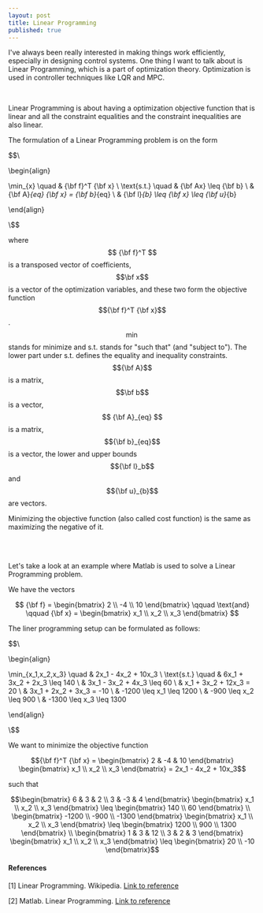 ```yaml
---
layout: post
title: Linear Programming
published: true
---
```


I've always been really interested in making things work efficiently, especially in designing control systems. One thing I want to talk about is Linear Programming, which is a part of optimization theory. Optimization is used in controller techniques like LQR and MPC.

<br>

Linear Programming is about having a optimization objective function that is linear and all the constraint equalities and the constraint inequalities are also linear.

The formulation of a Linear Programming problem is on the form

$$\\

\begin{align}

\min_{x} \quad & {\bf f}^T {\bf x} \\
\text{s.t.} \quad & {\bf Ax} \leq {\bf b} \\
& {\bf A}_{eq} {\bf x} = {\bf b}_{eq} \\
& {\bf l}_{b} \leq {\bf x} \leq {\bf u}_{b}

\end{align}

\\$$

where $$ {\bf f}^T $$ is a transposed vector of coefficients, $$\bf x$$ is a vector of the optimization variables, and these two form the objective function $${\bf f}^T {\bf x}$$. $$\min$$ stands for minimize and s.t. stands for "such that" (and "subject to").
The lower part under s.t. defines the equality and inequality constraints. $${\bf A}$$ is a matrix, $$\bf b$$ is a vector, $$ {\bf A}_{eq} $$ is a matrix, $${\bf b}_{eq}$$ is a vector, the lower and upper bounds $${\bf l}_b$$ and $${\bf u}_{b}$$ are vectors. 


Minimizing the objective function (also called cost function) is the same as maximizing the negative of it.

<br>
<br>

Let's take a look at an example where Matlab is used to solve a Linear Programming problem. 

We have the vectors 

$$
{\bf f} = \begin{bmatrix} 2 \\ -4 \\ 10 \end{bmatrix} \qquad \text{and} \qquad {\bf x} = \begin{bmatrix} x_1 \\ x_2 \\ x_3 \end{bmatrix}
$$

The liner programming setup can be formulated as follows:

$$\\

\begin{align}

\min_{x_1,x_2,x_3} \quad & 2x_1 - 4x_2 + 10x_3 \\
\text{s.t.} \quad & 6x_1 + 3x_2 + 2x_3 \leq 140 \\
& 3x_1 - 3x_2 + 4x_3 \leq 60 \\
& x_1 + 3x_2 + 12x_3 = 20 \\
& 3x_1 + 2x_2 + 3x_3 = -10 \\
& -1200 \leq x_1 \leq 1200 \\
& -900 \leq x_2 \leq 900 \\
& -1300 \leq x_3 \leq 1300

\end{align}

\\$$

We want to minimize the objective function

$${\bf f}^T {\bf x} = \begin{bmatrix} 2 & -4 & 10 \end{bmatrix} \begin{bmatrix} x_1 \\ x_2 \\ x_3 \end{bmatrix} = 2x_1 - 4x_2 + 10x_3$$

such that

$$\begin{bmatrix} 6 & 3 & 2 \\ 3 & -3 & 4 \end{bmatrix} \begin{bmatrix} x_1 \\ x_2 \\ x_3 \end{bmatrix} \leq \begin{bmatrix} 140 \\ 60 \end{bmatrix} \\
\begin{bmatrix} -1200 \\ -900 \\ -1300 \end{bmatrix} \begin{bmatrix} x_1 \\ x_2 \\ x_3 \end{bmatrix} \leq \begin{bmatrix} 1200 \\ 900 \\ 1300 \end{bmatrix} \\
\begin{bmatrix} 1 & 3 & 12 \\ 3 & 2 & 3 \end{bmatrix} \begin{bmatrix} x_1 \\ x_2 \\ x_3 \end{bmatrix} \leq \begin{bmatrix} 20 \\ -10 \end{bmatrix}$$

<!-- https://www.youtube.com/watch?v=WwMz2fJwUCg -->

#### References

[1] Linear Programming. Wikipedia. [Link to reference](https://en.wikipedia.org/wiki/Linear_programming)

[2] Matlab. Linear Programming. [Link to reference](https://se.mathworks.com/help/optim/ug/linprog.html)
